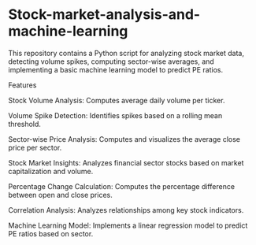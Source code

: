 # Stock-market-analysis-and-machine-learning
This repository contains a Python script for analyzing stock market data, detecting volume spikes, computing sector-wise averages, and implementing a basic machine learning model to predict PE ratios.

Features

Stock Volume Analysis: Computes average daily volume per ticker.

Volume Spike Detection: Identifies spikes based on a rolling mean threshold.

Sector-wise Price Analysis: Computes and visualizes the average close price per sector.

Stock Market Insights: Analyzes financial sector stocks based on market capitalization and volume.

Percentage Change Calculation: Computes the percentage difference between open and close prices.

Correlation Analysis: Analyzes relationships among key stock indicators.

Machine Learning Model: Implements a linear regression model to predict PE ratios based on sector.

